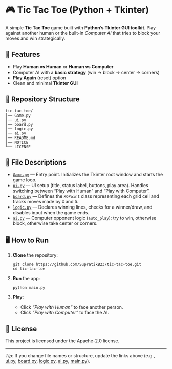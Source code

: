 <h1>🎮 Tic Tac Toe (Python + Tkinter)</h1>

<p>
  A simple <strong>Tic Tac Toe</strong> game built with
  <strong>Python’s Tkinter GUI toolkit</strong>. Play against another human or the built-in
  <em>Computer AI</em> that tries to block your moves and win strategically.
</p>


<h2>🚀 Features</h2>
<ul>
  <li>Play <strong>Human vs Human</strong> or <strong>Human vs Computer</strong></li>
  <li>Computer AI with a <strong>basic strategy</strong> (win → block → center → corners)</li>
  <li><strong>Play Again</strong> (reset) option</li>
  <li>Clean and minimal <strong>Tkinter GUI</strong></li>
</ul>

<h2>📂 Repository Structure</h2>
<pre><code>tic-tac-toe/
│── Game.py     
│── ui.py      
│── board.py   
│── logic.py    
│── ai.py    
│── README.md  
│── NOTICE
└── LICENSE
</code></pre>

<h2>📝 File Descriptions</h2>
<ul>
  <li>
    <a href="https://github.com/SupratikB23/Tic-Tac-Toe-Game/blob/main/Game.py"><code>Game.py</code></a> — Entry point. Initializes the Tkinter root window and starts the game loop.
  </li>
  <li>
    <a href="https://github.com/SupratikB23/Tic-Tac-Toe-Game/blob/main/ui.py"><code>ui.py</code></a> — UI setup (title, status label, buttons, play area). Handles switching between
    “Play with Human” and “Play with Computer”.
  </li>
  <li>
    <a href="https://github.com/SupratikB23/Tic-Tac-Toe-Game/blob/main/board.py"><code>board.py</code></a> — Defines the <code>XOPoint</code> class representing each grid cell and
    tracks moves made by <code>X</code> and <code>O</code>.
  </li>
  <li>
    <a href="https://github.com/SupratikB23/Tic-Tac-Toe-Game/blob/main/logic.py"><code>logic.py</code></a> — Declares winning lines, checks for a winner/draw, and disables input when the game ends.
  </li>
  <li>
    <a href="https://github.com/SupratikB23/Tic-Tac-Toe-Game/blob/main/ai.py"><code>ai.py</code></a> — Computer opponent logic (<code>auto_play</code>): try to win, otherwise block, otherwise take center or corners.
  </li>
</ul>

<h2>🖥️ How to Run</h2>
<ol>
  <li>
    <p><strong>Clone</strong> the repository:</p>
    <pre><code>git clone https://github.com/SupratikB23/tic-tac-toe.git
cd tic-tac-toe
</code></pre>
  </li>
  <li>
    <p><strong>Run</strong> the app:</p>
    <pre><code>python main.py
</code></pre>
  </li>
  <li>
    <p><strong>Play</strong>:</p>
    <ul>
      <li>Click <em>“Play with Human”</em> to face another person.</li>
      <li>Click <em>“Play with Computer”</em> to face the AI.</li>
    </ul>
  </li>
</ol>

<h2>📜 License</h2>
<p>
  This project is licensed under the Apache-2.0 license.
</p>

<hr />

<p>
  <em>Tip:</em> If you change file names or structure, update the links above
  (e.g., <a href="./ui.py">ui.py</a>, <a href="./board.py">board.py</a>, <a href="./logic.py">logic.py</a>, <a href="./ai.py">ai.py</a>, <a href="./main.py">main.py</a>).
</p>
